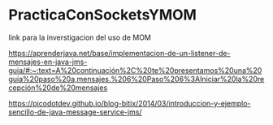 # PracticaConSocketsYMOM

link para la inverstigacion del uso de MOM

https://aprenderjava.net/base/implementacion-de-un-listener-de-mensajes-en-java-jms-guia/#:~:text=A%20continuación%2C%20te%20presentamos%20una%20guía%20paso%20a,mensajes.%206%20Paso%206%3AIniciar%20la%20recepción%20de%20mensajes

https://picodotdev.github.io/blog-bitix/2014/03/introduccion-y-ejemplo-sencillo-de-java-message-service-jms/

